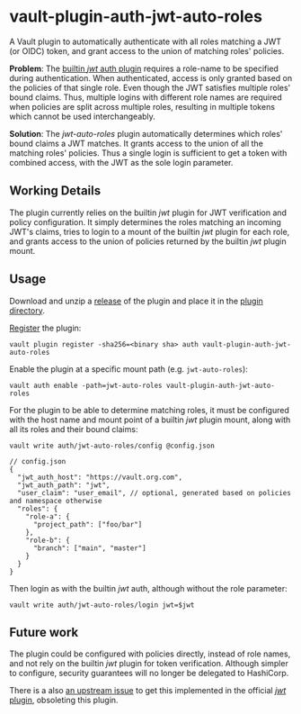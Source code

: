 # vault-plugin-auth-jwt-auto-roles

A Vault plugin to automatically authenticate with all roles matching a JWT (or
OIDC) token, and grant access to the union of matching roles' policies.

**Problem**: The [builtin _jwt_ auth
plugin](https://github.com/hashicorp/vault-plugin-auth-jwt) requires a role-name
to be specified during authentication. When authenticated, access is only
granted based on the policies of that single role. Even though the JWT satisfies
multiple roles' bound claims. Thus, multiple logins with different role names
are required when policies are split across multiple roles, resulting in
multiple tokens which cannot be used interchangeably.

**Solution**: The _jwt-auto-roles_ plugin automatically determines which roles'
bound claims a JWT matches. It grants access to the union of all the matching
roles' policies. Thus a single login is sufficient to get a token with combined
access, with the JWT as the sole login parameter.

## Working Details

The plugin currently relies on the builtin _jwt_ plugin for JWT verification and
policy configuration. It simply determines the roles matching an incoming JWT's
claims, tries to login to a mount of the builtin _jwt_ plugin for each role, and
grants access to the union of policies returned by the builtin _jwt_ plugin
mount.

## Usage

Download and unzip a
[release](https://github.com/statnett/vault-plugin-auth-jwt-auto-roles/releases)
of the plugin and place it in the [plugin
directory](https://developer.hashicorp.com/vault/docs/configuration#plugin_directory).

[Register](https://developer.hashicorp.com/vault/docs/commands/plugin/register)
the plugin:

`vault plugin register -sha256=<binary sha> auth vault-plugin-auth-jwt-auto-roles`

Enable the plugin at a specific mount path (e.g. `jwt-auto-roles`):

`vault auth enable -path=jwt-auto-roles vault-plugin-auth-jwt-auto-roles`

For the plugin to be able to determine matching roles, it must be configured
with the host name and mount point of a builtin _jwt_ plugin mount, along with
all its roles and their bound claims:

`vault write auth/jwt-auto-roles/config @config.json`

```json5
// config.json
{
  "jwt_auth_host": "https://vault.org.com",
  "jwt_auth_path": "jwt",
  "user_claim": "user_email", // optional, generated based on policies and namespace otherwise
  "roles": {
    "role-a": {
      "project_path": ["foo/bar"]
    },
    "role-b": {
      "branch": ["main", "master"]
    }
  }
}
```

Then login as with the builtin _jwt_ auth, although without the role parameter:

`vault write auth/jwt-auto-roles/login jwt=$jwt`

## Future work

The plugin could be configured with policies directly, instead of role names,
and not rely on the builtin _jwt_ plugin for token verification. Although
simpler to configure, security guarantees will no longer be delegated to
HashiCorp.

There is a also [an upstream issue](https://github.com/hashicorp/vault/issues/23279)
to get this implemented in the official [_jwt_ plugin](https://github.com/hashicorp/vault-plugin-auth-jwt), obsoleting this plugin.
